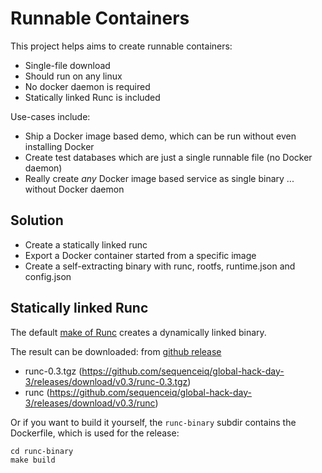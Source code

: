 # Runnable Containers

This project helps aims to create runnable containers:

- Single-file download
- Should run on any linux
- No docker daemon is required
- Statically linked Runc is included

Use-cases include:

- Ship a Docker image based demo, which can be run without even installing Docker
- Create test databases which are just a single runnable file (no Docker daemon)
- Really create _any_ Docker image based service as single binary ... without Docker daemon

## Solution

- Create a statically linked runc
- Export a Docker container started from a specific image
- Create a self-extracting binary with runc, rootfs, runtime.json and config.json

## Statically linked Runc

The default [make of Runc](https://github.com/opencontainers/runc/blob/master/Makefile)
creates a dynamically linked binary.

The result can be downloaded: from [github release](https://github.com/sequenceiq/global-hack-day-3/releases/tag/v0.3)

- runc-0.3.tgz (https://github.com/sequenceiq/global-hack-day-3/releases/download/v0.3/runc-0.3.tgz)
- runc (https://github.com/sequenceiq/global-hack-day-3/releases/download/v0.3/runc)

Or if you want to build it yourself, the `runc-binary` subdir contains the Dockerfile, which is used for the release:
```
cd runc-binary
make build
```

